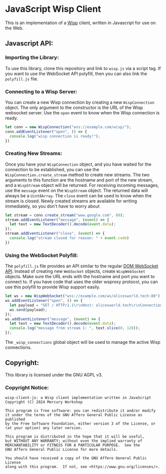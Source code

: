 # JavaScript Wisp Client

This is an implementation of a [Wisp](https://github.com/mercuryWorkshop/wisp-protocol) client, written in Javascript for use on the Web.

## Javascript API:

### Importing the Library:
To use this library, clone this repository and link to `wisp.js` via a script tag. If you want to use the WebSocket API polyfill, then you can also link the `polyfill.js` file.

### Connecting to a Wisp Server:
You can create a new Wisp connection by creating a new `WispConnection` object. The only argument to the constructor is the URL of the Wisp websocket server. Use the `open` event to know when the Wisp connection is ready.
```js
let conn = new WispConnection("wss://example.com/wisp/");
conn.addEventListener("open", () => {
  console.log("wisp connection is ready!");
})
```

### Creating New Streams:
Once you have your `WispConnection` object, and you have waited for the connection to be established, you can use the `WispConnection.create_stream` method to create new streams. The two arguments to this function are the hostname and port of the new stream, and a `WispStream` object will be returned. For receiving incoming messages, use the `message` event on the `WispStream` object. The returned data will always be a `Uint8Array`. The `close` event can be used to know when the stream is closed. Newly created streams are available for writing immediately, so you don't have to worry about 
```js
let stream = conn.create_stream("www.google.com", 80);
stream.addEventListener("message", (event) => {
  let text = new TextDecoder().decode(event.data);
});
stream.addEventListener("close", (event) => {
  console.log("stream closed for reason: " + event.code)
})
```

### Using the WebSocket Polyfill:
The `polyfill.js` file provides an API similar to the regular [DOM WebSocket API](https://developer.mozilla.org/en-US/docs/Web/API/WebSocket). Instead of creating new `WebSocket` objects, create `WispWebSocket` objects. Make sure the URL ends with the hostname and port you want to connect to. If you have code that uses the older wsproxy protocol, you can use this polyfill to provide Wisp support easily. 
```js
let ws = new WispWebSocket("wss://example.com/ws/alicesworld.tech:80");
ws.addEventListener("open", () => {
  let payload = "GET / HTTP/1.1\r\nHost: alicesworld.tech\r\nConnection: keepalive\r\n\r\n";
  ws.send(payload);
});
ws.addEventListener("message", (event) => {
  let text = new TextDecoder().decode(event.data);
  console.log("message from stream 1: ", text.slice(0, 128));
});
```

The `_wisp_connections` global object will be used to manage the active Wisp connections.

## Copyright:
This library is licensed under the GNU AGPL v3.

### Copyright Notice:
```
wisp-client-js: a Wisp client implementation written in JavaScript
Copyright (C) 2024 Mercury Workshop

This program is free software: you can redistribute it and/or modify
it under the terms of the GNU Affero General Public License as published
by the Free Software Foundation, either version 3 of the License, or
(at your option) any later version.

This program is distributed in the hope that it will be useful,
but WITHOUT ANY WARRANTY; without even the implied warranty of
MERCHANTABILITY or FITNESS FOR A PARTICULAR PURPOSE.  See the
GNU Affero General Public License for more details.

You should have received a copy of the GNU Affero General Public License
along with this program.  If not, see <https://www.gnu.org/licenses/>.
```